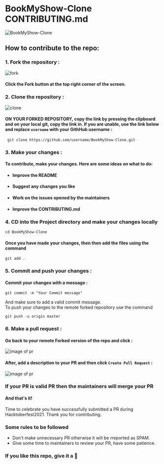 # BookMyShow-Clone CONTRIBUTING.md
   ![BookMyShow-Clone](https://github.com/HackrackClub/BookMyShow-Clone/blob/ae04d2a9517a6c897f9a94efd6d2d16817bcb8aa/public/favicon.png)

## How to contribute to the repo:

### 1. Fork the repository :

![fork](https://user-images.githubusercontent.com/86161191/135710017-b69ed8b7-5ffe-40fe-ba6b-abec6232bbfb.png)

#### Click the **Fork** button at the top right corner of the screen.

### 2. Clone the repository :

![clone](https://user-images.githubusercontent.com/86161191/135710028-2fa5822e-d190-412a-a860-19cd8c03aa6f.png)

#### **ON YOUR FORKED REPOSITORY**, copy the link by pressing the clipboard and on your local git, copy the link in. If you are unable, use the link below and replace `username` with your GithHub username :

     git clone https://github.com/username/BookMyShow-Clone.git

### 3. Make your changes :

#### To contribute, make your changes. Here are some ideas on what to do:

- #### Improve the README
- #### Suggest any changes you like
- #### Work on the issues opened by the maintainers
- #### Improve the CONTRIBUTING.md


### 4. CD into the Project directory and make your changes locally
```
cd BookMyShow-Clone
```

#### Once you have made your changes, then then add the files using the command
```
git add .
```

### 5. Commit and push your changes : 

#### Commit your changes with a message :
```
git commit -m "Your Commit message"
```
And make sure to add a valid commit message.<br>
To push your changes to the remote forked repository use the command
```
git push -u origin master
```

### 6. Make a pull request :

#### Go back to your remote Forked version of the repo and click : 

![image of pr](https://user-images.githubusercontent.com/70807684/126149695-9e302772-f52a-46a0-a8d4-e08a3e61d006.png)

#### After, add a description to your PR and then click `Create Pull Request` :

![image of pr](https://user-images.githubusercontent.com/70807684/126149967-1c1f4c7e-432d-41d0-9ef6-0f75281743f4.png)

### If your PR is valid PR then the maintainers will merge your PR
#### And that's it!
Time to celebrate you have successfully submitted a PR during Hacktoberfest2021. Thank you for contributing.

### Some rules to be followed
 - Don't make unnecessary PR otherwise it will be rreported as SPAM.
 - Give some time to maintainers to review your PR, have some patience.

### If you like this repo, give it a 🌟
